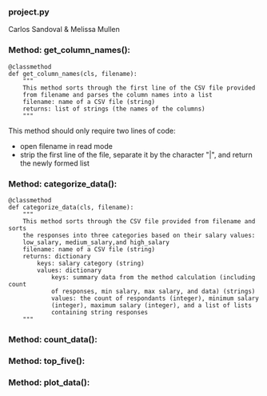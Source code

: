 ### project.py
Carlos Sandoval & Melissa Mullen

### Method: get_column_names():
```
@classmethod
def get_column_names(cls, filename):
    """
    This method sorts through the first line of the CSV file provided
    from filename and parses the column names into a list
    filename: name of a CSV file (string)
    returns: list of strings (the names of the columns)
    """
```
This method should only require two lines of code:
* open filename in read mode
* strip the first line of the file, separate it by the character "|", and return the newly formed list

### Method: categorize_data():
```
@classmethod
def categorize_data(cls, filename):
    """
    This method sorts through the CSV file provided from filename and sorts
    the responses into three categories based on their salary values:
    low_salary, medium_salary,and high_salary
    filename: name of a CSV file (string)
    returns: dictionary
        keys: salary category (string)
        values: dictionary
            keys: summary data from the method calculation (including count
            of responses, min salary, max salary, and data) (strings)
            values: the count of respondants (integer), minimum salary
            (integer), maximum salary (integer), and a list of lists
            containing string responses
    """
```

### Method: count_data():

### Method: top_five():

### Method: plot_data():
